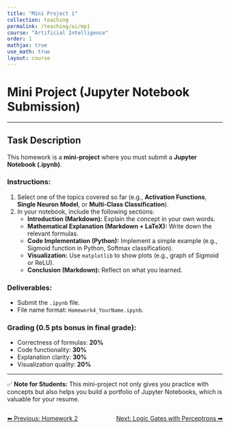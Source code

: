 ```yaml
---
title: "Mini Project 1"
collection: teaching
permalink: /teaching/ai/mp1
course: "Artificial Intelligence"
order: 1
mathjax: true
use_math: true
layout: course
---
```





# Mini Project (Jupyter Notebook Submission)

---

## Task Description  

This homework is a **mini-project** where you must submit a **Jupyter Notebook (.ipynb)**.  

### Instructions:  
1. Select one of the topics covered so far (e.g., **Activation Functions**, **Single Neuron Model**, or **Multi-Class Classification**).  
2. In your notebook, include the following sections:  
   - **Introduction (Markdown):** Explain the concept in your own words.  
   - **Mathematical Explanation (Markdown + LaTeX):** Write down the relevant formulas.  
   - **Code Implementation (Python):** Implement a simple example (e.g., Sigmoid function in Python, Softmax classification).  
   - **Visualization:** Use `matplotlib` to show plots (e.g., graph of Sigmoid or ReLU).  
   - **Conclusion (Markdown):** Reflect on what you learned.  

### Deliverables:  
- Submit the `.ipynb` file.  
- File name format: `Homework4_YourName.ipynb`.  

### Grading (0.5 pts bonus in final grade):  
- Correctness of formulas: **20%**  
- Code functionality: **30%**  
- Explanation clarity: **30%**  
- Visualization quality: **20%**  

---

✅ **Note for Students:** This mini-project not only gives you practice with concepts but also helps you build a portfolio of Jupyter Notebooks, which is valuable for your resume.  



<div class="lesson-nav" style="display:flex; justify-content:space-between; margin-top:2em;">
  <a class="btn btn--inverse" href="{{ '/teaching/ai/hw2' | relative_url }}">⬅︎ Previous: Homework 2 </a>
  <a class="btn btn--primary" href="{{ '/teaching/ai/logic1' | relative_url }}">Next: Logic Gates with Perceptrons ➡︎</a>
</div>

